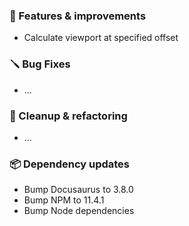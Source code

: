 ### 🚀 Features & improvements

- Calculate viewport at specified offset

### 🪛 Bug Fixes

- ...

### 🧽 Cleanup & refactoring

- ...

### 📦 Dependency updates

- Bump Docusaurus to 3.8.0
- Bump NPM to 11.4.1
- Bump Node dependencies